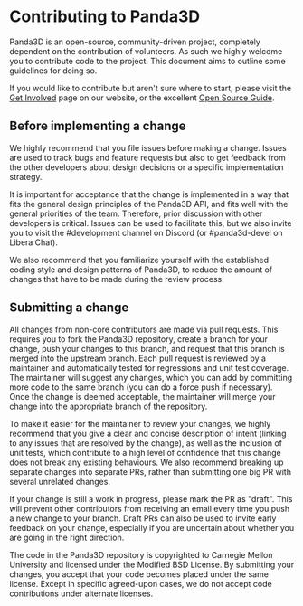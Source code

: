 # Contributing to Panda3D

Panda3D is an open-source, community-driven project, completely dependent on the
contribution of volunteers.  As such we highly welcome you to contribute code to
the project.  This document aims to outline some guidelines for doing so.

If you would like to contribute but aren't sure where to start, please visit the
[Get Involved](https://www.panda3d.org/get-involved/) page on our website, or
the excellent [Open Source Guide](https://opensource.guide/how-to-contribute/).

## Before implementing a change

We highly recommend that you file issues before making a change.  Issues are
used to track bugs and feature requests but also to get feedback from the other
developers about design decisions or a specific implementation strategy.

It is important for acceptance that the change is implemented in a way that fits
the general design principles of the Panda3D API, and fits well with the general
priorities of the team.  Therefore, prior discussion with other developers is
critical.  Issues can be used to facilitate this, but we also invite you to
visit the #development channel on Discord (or #panda3d-devel on Libera Chat).

We also recommend that you familiarize yourself with the established coding
style and design patterns of Panda3D, to reduce the amount of changes that have
to be made during the review process.

## Submitting a change

All changes from non-core contributors are made via pull requests.  This
requires you to fork the Panda3D repository, create a branch for your change,
push your changes to this branch, and request that this branch is merged into
the upstream branch.  Each pull request is reviewed by a maintainer and
automatically tested for regressions and unit test coverage.  The maintainer
will suggest any changes, which you can add by committing more code to the same
branch (you can do a force push if necessary).  Once the change is deemed
acceptable, the maintainer will merge your change into the appropriate branch of
the repository.

To make it easier for the maintainer to review your changes, we highly recommend
that you give a clear and concise description of intent (linking to any issues
that are resolved by the change), as well as the inclusion of unit tests, which
contribute to a high level of confidence that this change does not break any
existing behaviours.  We also recommend breaking up separate changes into
separate PRs, rather than submitting one big PR with several unrelated changes.

If your change is still a work in progress, please mark the PR as "draft".  This
will prevent other contributors from receiving an email every time you push a
new change to your branch.  Draft PRs can also be used to invite early feedback
on your change, especially if you are uncertain about whether you are going in
the right direction.

The code in the Panda3D repository is copyrighted to Carnegie Mellon University
and licensed under the Modified BSD License.  By submitting your changes, you
accept that your code becomes placed under the same license.  Except in specific
agreed-upon cases, we do not accept code contributions under alternate licenses.
